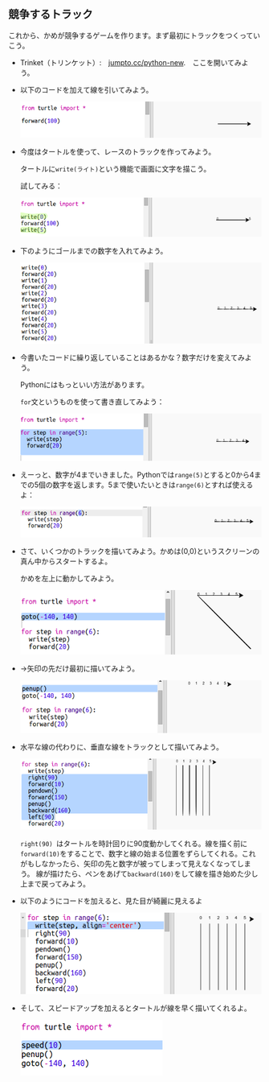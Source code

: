 ## 競争するトラック

これから、かめが競争するゲームを作ります。まず最初にトラックをつくっていこう。

+ Trinket（トリンケット）:　<a href="http://jumpto.cc/python-new" target="_blank">jumpto.cc/python-new</a>.　ここを開いてみよう。

+ 以下のコードを加えて線を引いてみよう。
    
    ![スクリーンショット](images/race-forward.png)

+ 今度はタートルを使って、レースのトラックを作ってみよう。
    
    タートルに`write(ライト)`という機能で画面に文字を描こう。
    
    試してみる：
    
    ![スクリーンショット](images/race-markings1.png)

+ 下のようにゴールまでの数字を入れてみよう。
    
    ![スクリーンショット](images/race-markings2.png)

+ 今書いたコードに繰り返していることはあるかな？数字だけを変えてみよう。
    
    Pythonにはもっといい方法があります。
    
    `for`文というものを使って書き直してみよう：
    
    ![スクリーンショット](images/race-for.png)

+ えーっと、数字が4までいきました。Pythonでは`range(5)`とすると0から4までの5個の数字を返します。5まで使いたいときは`range(6)`とすれば使えるよ：
    
    ![スクリーンショット](images/race-range.png)

+ さて、いくつかのトラックを描いてみよう。かめは(0,0)というスクリーンの真ん中からスタートするよ。
    
    かめを左上に動かしてみよう。
    
    ![スクリーンショット](images/race-goto.png)

+ →矢印の先だけ最初に描いてみよう。
    
    ![スクリーンショット](images/race-penup.png)

+ 水平な線の代わりに、垂直な線をトラックとして描いてみよう。
    
    ![スクリーンショット](images/race-lines.png)
    
    `right(90) `はタートルを時計回りに90度動かしてくれる。線を描く前に`forward(10)`をすることで、数字と線の始まる位置をずらしてくれる。これがもしなかったら、矢印の先と数字が被ってしまって見えなくなってしまう。 線が描けたら、ペンをあげて`backward(160)`をして線を描き始めた少し上まで戻ってみよう。

+ 以下のようにコードを加えると、見た目が綺麗に見えるよ
    
    ![スクリーンショット](images/race-center.png)

+ そして、スピードアップを加えるとタートルが線を早く描いてくれるよ。
    
    ![スクリーンショット](images/race-speed.png)